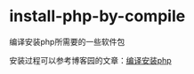 # install-php-by-compile
编译安装php所需要的一些软件包

安装过程可以参考博客园的文章：<a href="https://www.cnblogs.com/-beyond/p/9343401.html" target="_blank">编译安装php</a>
